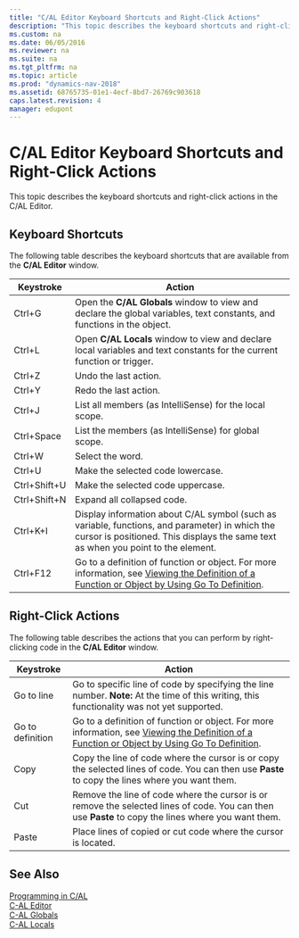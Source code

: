 ```yaml
---
title: "C/AL Editor Keyboard Shortcuts and Right-Click Actions"
description: "This topic describes the keyboard shortcuts and right-click actions in the C/AL Editor."
ms.custom: na
ms.date: 06/05/2016
ms.reviewer: na
ms.suite: na
ms.tgt_pltfrm: na
ms.topic: article
ms.prod: "dynamics-nav-2018"
ms.assetid: 68765735-01e1-4ecf-8bd7-26769c903618
caps.latest.revision: 4
manager: edupont
---
```

# C/AL Editor Keyboard Shortcuts and Right-Click Actions
This topic describes the keyboard shortcuts and right-click actions in the C/AL Editor.  

## Keyboard Shortcuts  
 The following table describes the keyboard shortcuts that are available from the **C/AL Editor** window.  

|Keystroke|Action|  
|---------------|------------|  
|Ctrl+G|Open the **C/AL Globals** window to view and declare the global variables, text constants, and functions in the object.|  
|Ctrl+L|Open **C/AL Locals** window to view and declare local variables and text constants for the current function or trigger.|  
|Ctrl+Z|Undo the last action.|  
|Ctrl+Y|Redo the last action.|  
|Ctrl+J|List all members (as IntelliSense) for the local scope.|  
|Ctrl+Space|List the members (as IntelliSense) for global scope.|  
|Ctrl+W|Select the word.|  
|Ctrl+U|Make the selected code lowercase.|  
|Ctrl+Shift+U|Make the selected code uppercase.|  
|Ctrl+Shift+N|Expand all collapsed code.|  
|Ctrl+K+I|Display information about C/AL symbol (such as variable, functions, and parameter) in which the cursor is positioned. This displays the same text as when you point to the element.|  
|Ctrl+F12|Go to a definition of function or object. For more information, see [Viewing the Definition of a Function or Object by Using Go To Definition](Viewing-the-Definition-of-a-Function-or-Object-by-Using-Go-To-Definition.md).|  

## Right-Click Actions  
 The following table describes the actions that you can perform by right-clicking code in the **C/AL Editor** window.  

|Keystroke|Action|  
|---------------|------------|  
|Go to line|Go to specific line of code by specifying the line number. **Note:**  At the time of this writing, this functionality was not yet supported.|  
|Go to definition|Go to a definition of function or object. For more information, see [Viewing the Definition of a Function or Object by Using Go To Definition](Viewing-the-Definition-of-a-Function-or-Object-by-Using-Go-To-Definition.md).|  
|Copy|Copy the line of code where the cursor is or copy the selected lines of code. You can then use **Paste** to copy the lines where you want them.|  
|Cut|Remove the line of code where the cursor is or remove the selected lines of code. You can then use **Paste** to copy the lines where you want them.|  
|Paste|Place lines of copied or cut code where the cursor is located.|  

## See Also  
 [Programming in C/AL](Programming-in-C-AL.md)   
 [C-AL Editor](uiref/-$-S_10203_1-C-AL-Editor-$-.md)   
 [C-AL Globals](uiref/-$-S_10204-C-AL-Globals-$-.md)   
 [C-AL Locals](uiref/-$-S_10205-C-AL-Locals-$-.md)
